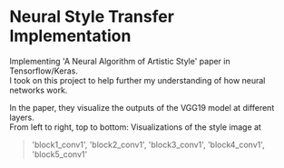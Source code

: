 # Neural Style Transfer Implementation
Implementing 'A Neural Algorithm of Artistic Style' paper in Tensorflow/Keras.   
I took on this project to help further my understanding of how neural networks work.

In the paper, they visualize the outputs of the VGG19 model at different layers.  
From left to right, top to bottom: Visualizations of the style image at 
> 'block1_conv1', 'block2_conv1', 'block3_conv1', 'block4_conv1', 'block5_conv1'
